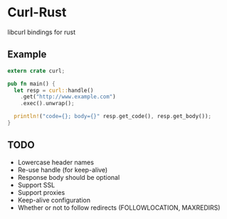 # Curl-Rust

libcurl bindings for rust

## Example

```rust
extern crate curl;

pub fn main() {
  let resp = curl::handle()
    .get("http://www.example.com")
    .exec().unwrap();

  println!("code={}; body={}" resp.get_code(), resp.get_body());
}
```

## TODO

* Lowercase header names
* Re-use handle (for keep-alive)
* Response body should be optional
* Support SSL
* Support proxies
* Keep-alive configuration
* Whether or not to follow redirects (FOLLOWLOCATION, MAXREDIRS)
